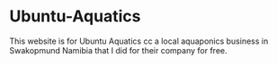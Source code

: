 # Ubuntu-Aquatics
This website is for Ubuntu Aquatics cc a local aquaponics business in Swakopmund Namibia that I did for their company for free.
